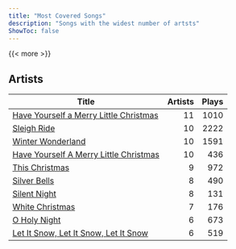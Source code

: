 ```yaml
---
title: "Most Covered Songs"
description: "Songs with the widest number of artsts"
ShowToc: false
---
```


{{< more >}}

## Artists
Title | Artists | Plays 
----- | ------: | -----: 
[Have Yourself a Merry Little Christmas](/songs/have-yourself-a-merry-little-christmas) | 11 | 1010
[Sleigh Ride](/songs/sleigh-ride) | 10 | 2222
[Winter Wonderland](/songs/winter-wonderland) | 10 | 1591
[Have Yourself A Merry Little Christmas](/songs/have-yourself-a-merry-little-christmas) | 10 | 436
[This Christmas](/songs/this-christmas) | 9 | 972
[Silver Bells](/songs/silver-bells) | 8 | 490
[Silent Night](/songs/silent-night) | 8 | 131
[White Christmas](/songs/white-christmas) | 7 | 176
[O Holy Night](/songs/o-holy-night) | 6 | 673
[Let It Snow, Let It Snow, Let It Snow](/songs/let-it-snow-let-it-snow-let-it-snow) | 6 | 519

